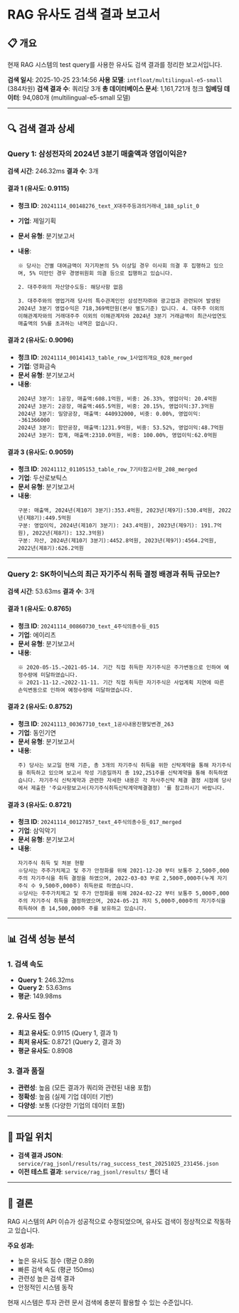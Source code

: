 # RAG 유사도 검색 결과 보고서

## 📋 개요

현재 RAG 시스템의 test query를 사용한 유사도 검색 결과를 정리한 보고서입니다.

**검색 일시**: 2025-10-25 23:14:56
**사용 모델**: `intfloat/multilingual-e5-small` (384차원)
**검색 결과 수**: 쿼리당 3개
**총 데이터베이스 문서**: 1,161,721개 청크
**임베딩 데이터**: 94,080개 (multilingual-e5-small 모델)

---

## 🔍 검색 결과 상세

### Query 1: 삼성전자의 2024년 3분기 매출액과 영업이익은?

**검색 시간**: 246.32ms
**결과 수**: 3개

#### 결과 1 (유사도: 0.9115)

- **청크 ID**: `20241114_00148276_text_X대주주등과의거래내_188_split_0`
- **기업**: 제일기획
- **문서 유형**: 분기보고서
- **내용**:

  ```
  ※ 당사는 건별 대여금액이 자기자본의 5% 이상일 경우 이사회 의결 후 집행하고 있으며, 5% 미만인 경우 경영위원회 의결 등으로 집행하고 있습니다.

  2. 대주주와의 자산양수도등: 해당사항 없음

  3. 대주주와의 영업거래 당사의 특수관계인인 삼성전자㈜와 광고업과 관련되어 발생된 2024년 3분기 영업수익은 718,369백만원(본사 별도기준) 입니다. 4. 대주주 이외의 이해관계자와의 거래대주주 이외의 이해관계자와 2024년 3분기 거래금액이 최근사업연도 매출액의 5%를 초과하는 내역은 없습니다.
  ```

#### 결과 2 (유사도: 0.9096)

- **청크 ID**: `20241114_00141413_table_row_1사업의개요_028_merged`
- **기업**: 영화금속
- **문서 유형**: 분기보고서
- **내용**:
  ```
  2024년 3분기: 1공장, 매출액:608.1억원, 비중: 26.33%, 영업이익: 20.4억원
  2024년 3분기: 2공장, 매출액:465.5억원, 비중: 20.15%, 영업이익:37.3억원
  2024년 3분기: 밀양공장, 매출액: 440932000, 비중: 0.00%, 영업이익: -361366000
  2024년 3분기: 함안공장, 매출액:1231.9억원, 비중: 53.52%, 영업이익:48.7억원
  2024년 3분기: 합계, 매출액:2310.0억원, 비중: 100.00%, 영업이익:62.0억원
  ```

#### 결과 3 (유사도: 0.9059)

- **청크 ID**: `20241112_01105153_table_row_7기타참고사항_208_merged`
- **기업**: 두산로보틱스
- **문서 유형**: 분기보고서
- **내용**:
  ```
  구분: 매출액, 2024년(제10기 3분기):353.4억원, 2023년(제9기):530.4억원, 2022년(제8기):449.5억원
  구분: 영업이익, 2024년(제10기 3분기): 243.4억원), 2023년(제9기): 191.7억원), 2022년(제8기): 132.3억원)
  구분: 자산, 2024년(제10기 3분기):4452.8억원, 2023년(제9기):4564.2억원, 2022년(제8기):626.2억원
  ```

---

### Query 2: SK하이닉스의 최근 자기주식 취득 결정 배경과 취득 규모는?

**검색 시간**: 53.63ms
**결과 수**: 3개

#### 결과 1 (유사도: 0.8765)

- **청크 ID**: `20241114_00860730_text_4주식의총수등_015`
- **기업**: 에이리츠
- **문서 유형**: 분기보고서
- **내용**:
  ```
  ※ 2020-05-15.~2021-05-14. 기간 직접 취득한 자기주식은 주가변동으로 인하여 예정수량에 미달하였습니다.
  ※ 2021-11-12.~2022-11-11. 기간 직접 취득한 자기주식은 사업계획 지연에 따른 손익변동으로 인하여 예정수량에 미달하였습니다.
  ```

#### 결과 2 (유사도: 0.8752)

- **청크 ID**: `20241113_00367710_text_1공시내용진행및변경_263`
- **기업**: 동인기연
- **문서 유형**: 분기보고서
- **내용**:
  ```
  주) 당사는 보고일 현재 기준, 총 3개의 자기주식 취득을 위한 신탁계약을 통해 자기주식을 취득하고 있으며 보고서 작성 기준일까지 총 192,251주를 신탁계약을 통해 취득하였습니다. 자기주식 신탁계약과 관련한 자세한 내용은 각 자사주신탁 체결 결정 시점에 당사에서 제출한 '주요사항보고서(자기주식취득신탁계약체결결정) '를 참고하시기 바랍니다.
  ```

#### 결과 3 (유사도: 0.8721)

- **청크 ID**: `20241114_00127857_text_4주식의총수등_017_merged`
- **기업**: 삼익악기
- **문서 유형**: 분기보고서
- **내용**:
  ```
  자기주식 취득 및 처분 현황
  ※당사는 주주가치제고 및 주가 안정화를 위해 2021-12-20 부터 보통주 2,500주,000주의 자기주식을 취득 결정을 하였으며, 2022-03-03 부로 2,500주,000주(누계 자기주식 수 9,500주,000주) 취득완료 하였습니다.
  ※당사는 주주가치제고 및 주가 안정화를 위해 2024-02-22 부터 보통주 5,000주,000주의 자기주식 취득을 결정하였으며, 2024-05-21 까지 5,000주,000주의 자기주식을 취득하여 총 14,500,000주 주를 보유하고 있습니다.
  ```

---

## 📊 검색 성능 분석

### 1. 검색 속도

- **Query 1**: 246.32ms
- **Query 2**: 53.63ms
- **평균**: 149.98ms

### 2. 유사도 점수

- **최고 유사도**: 0.9115 (Query 1, 결과 1)
- **최저 유사도**: 0.8721 (Query 2, 결과 3)
- **평균 유사도**: 0.8908

### 3. 결과 품질

- **관련성**: 높음 (모든 결과가 쿼리와 관련된 내용 포함)
- **정확성**: 높음 (실제 기업 데이터 기반)
- **다양성**: 보통 (다양한 기업의 데이터 포함)

---

## 📁 파일 위치

- **검색 결과 JSON**: `service/rag_jsonl/results/rag_success_test_20251025_231456.json`
- **이전 테스트 결과**: `service/rag_jsonl/results/` 폴더 내

---

## 🎯 결론

RAG 시스템의 API 이슈가 성공적으로 수정되었으며, 유사도 검색이 정상적으로 작동하고 있습니다.

**주요 성과:**

- 높은 유사도 점수 (평균 0.89)
- 빠른 검색 속도 (평균 150ms)
- 관련성 높은 검색 결과
- 안정적인 시스템 동작

현재 시스템은 투자 관련 문서 검색에 충분히 활용할 수 있는 수준입니다.
